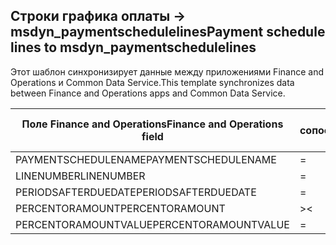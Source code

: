 ## <a name="payment-schedule-lines-to-msdyn_paymentschedulelines"></a><span data-ttu-id="22f96-101">Строки графика оплаты -> msdyn_paymentschedulelines</span><span class="sxs-lookup"><span data-stu-id="22f96-101">Payment schedule lines to msdyn_paymentschedulelines</span></span>

<span data-ttu-id="22f96-102">Этот шаблон синхронизирует данные между приложениями Finance and Operations и Common Data Service.</span><span class="sxs-lookup"><span data-stu-id="22f96-102">This template synchronizes data between Finance and Operations apps and Common Data Service.</span></span>

<span data-ttu-id="22f96-103">Поле Finance and Operations</span><span class="sxs-lookup"><span data-stu-id="22f96-103">Finance and Operations field</span></span> | <span data-ttu-id="22f96-104">Тип сопоставления</span><span class="sxs-lookup"><span data-stu-id="22f96-104">Map type</span></span> | <span data-ttu-id="22f96-105">Другое поле Dynamics 365</span><span class="sxs-lookup"><span data-stu-id="22f96-105">Other Dynamics 365 field</span></span> | <span data-ttu-id="22f96-106">Значение по умолчанию</span><span class="sxs-lookup"><span data-stu-id="22f96-106">Default value</span></span>
---|---|---|---
<span data-ttu-id="22f96-107">PAYMENTSCHEDULENAME</span><span class="sxs-lookup"><span data-stu-id="22f96-107">PAYMENTSCHEDULENAME</span></span> | = | <span data-ttu-id="22f96-108">msdyn_paymentschedule.msdyn_name</span><span class="sxs-lookup"><span data-stu-id="22f96-108">msdyn_paymentschedule.msdyn_name</span></span> | 
<span data-ttu-id="22f96-109">LINENUMBER</span><span class="sxs-lookup"><span data-stu-id="22f96-109">LINENUMBER</span></span> | = | <span data-ttu-id="22f96-110">msdyn_linenumber</span><span class="sxs-lookup"><span data-stu-id="22f96-110">msdyn_linenumber</span></span> | 
<span data-ttu-id="22f96-111">PERIODSAFTERDUEDATE</span><span class="sxs-lookup"><span data-stu-id="22f96-111">PERIODSAFTERDUEDATE</span></span> | = | <span data-ttu-id="22f96-112">msdyn_periodsafterduedate</span><span class="sxs-lookup"><span data-stu-id="22f96-112">msdyn_periodsafterduedate</span></span> | 
<span data-ttu-id="22f96-113">PERCENTORAMOUNT</span><span class="sxs-lookup"><span data-stu-id="22f96-113">PERCENTORAMOUNT</span></span> | >< | <span data-ttu-id="22f96-114">msdyn_percentoramount</span><span class="sxs-lookup"><span data-stu-id="22f96-114">msdyn_percentoramount</span></span> | 
<span data-ttu-id="22f96-115">PERCENTORAMOUNTVALUE</span><span class="sxs-lookup"><span data-stu-id="22f96-115">PERCENTORAMOUNTVALUE</span></span> | = | <span data-ttu-id="22f96-116">msdyn_percentoramountvalue</span><span class="sxs-lookup"><span data-stu-id="22f96-116">msdyn_percentoramountvalue</span></span> | 
